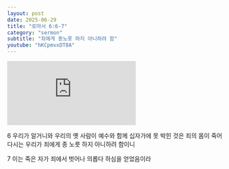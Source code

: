 ```yaml
---
layout: post
date: 2025-06-29
title: "로마서 6:6-7"
category: "sermon"
subtitle: "죄에게 종노릇 하지 아니하려 함"
youtube: "hKCpmvxDT8A"
---
```


<div class="youtube margin-large">
    <iframe src="https://www.youtube.com/embed/hKCpmvxDT8A" title="YouTube video player" frameborder="0" allow="accelerometer; autoplay; clipboard-write; encrypted-media; gyroscope; picture-in-picture; web-share" allowfullscreen></iframe>
</div>

6 우리가 알거니와 우리의 옛 사람이 예수와 함께 십자가에 못 박힌 것은 죄의 몸이 죽어 다시는 우리가 죄에게 종 노릇 하지 아니하려 함이니

7 이는 죽은 자가 죄에서 벗어나 의롭다 하심을 얻었음이라

